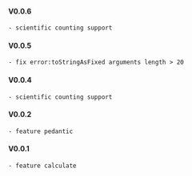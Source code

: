 #### V0.0.6
    - scientific counting support
#### V0.0.5
    - fix error:toStringAsFixed arguments length > 20
#### V0.0.4
    - scientific counting support
#### V0.0.2
    - feature pedantic

#### V0.0.1
    - feature calculate
